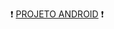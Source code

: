 <p>
&#x2757 
<a href="https://bernardody-mpresotto.github.io/projeto-android/" target="_blank">PROJETO ANDROID</a>
 &#x2757
</p>